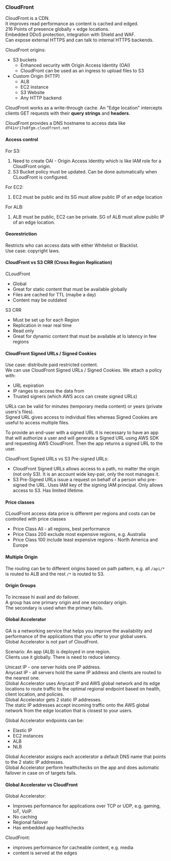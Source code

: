 ### CloudFront

CloudFront is a CDN.\
It improves read performance as content is cached and edged.\
216 Points of presence globally = edge locations.\
Embedded DDoS protection, integration with Shield and WAF.\
Can expose external HTTPS and can talk to internal HTTPS backends.

CloudFront origins:
* S3 buckets
  * Enhanced security with Origin Access Identity (OAI)
  * CloudFront can be used as an ingress to upload files to S3
* Custom Origin (HTTP)
  * ALB
  * EC2 instance
  * S3 Website
  * Any HTTP backend

CloudFront works as a write-through cache. An "Edge location" intercepts clients GET requests with their **query strings** and **headers**.

CloudFront provides a DNS hostname to access data like `df41nr17o8fgm.cloudfront.net`

#### Access control
For S3:
1. Need to create OAI - Origin Access Identity which is like IAM role for a CloudFront origin.
2. S3 Bucket policy must be updated. Can be done automatically when CLoudFront is configured.

For EC2:
1. EC2 must be public and its SG must allow public IP of an edge location

For ALB:
1. ALB must be public, EC2 can be private. SG of ALB must allow public IP of an edge location.

#### Georestriction
Restricts who can access data with either Whitelist or Blacklist.\
Use case: copyright laws.

#### CloudFront vs S3 CRR (Cross Region Replication)
CLoudFront
* Global
* Great for static content that must be available globally
* Files are cached for TTL (maybe a day)
* Content may be outdated

S3 CRR
* Must be set up for each Region
* Replication in near real time
* Read only
* Great for dynamic content that must be available at lo latency in few regions

#### CloudFront Signed URLs / Signed Cookies
Use case: distribute paid restricted content.\
We can use CloudFront Signed URLs / Signed Cookies. We attach a policy with:
* URL expiration
* IP ranges to access the data from
* Trusted signers (which AWS accs can create signed URLs)

URLs can be valid for minutes (temporary media content) or years (private users's files).\
Signed URL gives access to individual files whereas Signed Cookies are useful to access multiple files.

To provide an end-user with a signed URL it is necessary to have an app that will authorize a user and will generate a Signed URL using AWS SDK and requesting AWS CloudFront. Then the app returns a signed URL to the user.

CloudFront Signed URLs vs S3 Pre-signed URLs:
* CloudFront Signed URLs allows access to a path, no matter the origin (not only S3). It is an account wide key-pair, only the root manages it.
* S3 Pre-Signed URLs issue a request on behalf of a person who pre-signed the URL. Uses IAM key of the signing IAM principal. Only allows access to S3. Has limited lifetime.

#### Price classes
CLoudFront access data price is different per regions and costs can be controlled with price classes
* Price Class All - all regions, best performance
* Price Class 200 exclude most expensive regions, e.g. Australia
* Price Class 100 include least expensive regions - North America and Europe

#### Multiple Origin
The routing can be to different origins based on path pattern, e.g. all `/api/*` is routed to ALB and the rest `/*` is routed to S3.

#### Origin Groups
To increase hi avail and do failover.\
A group has one primary origin and one secondary origin.\
The secondary is used when the primary fails.

#### Global Accelerator
GA is a networking service that helps you improve the availability and performance of the applications that you offer to your global users.\
Global Accelerator is not part of CloudFront.

Scenario:
An app (ALB) is deployed in one region.\
Clients use it globally. There is need to reduce latency.

Unicast IP - one server holds one IP address.\
Anycast IP - all servers hold the same IP address and clients are routed to the nearest one.\
Global Accelerator uses Anycast IP and AWS global network and its edge locations to route traffic to the optimal regional endpoint based on health, client location, and policies.\
Global Accelerator gets 2 static IP addresses.\
The static IP addresses accept incoming traffic onto the AWS global network from the edge location that is closest to your users.

Global Accelerator endpoints can be:
* Elastic IP
* EC2 instances
* ALB
* NLB

Global Accelerator assigns each accelerator a default DNS name that points to the 2 static IP addresses.\
Global Accelerator perform healthchecks on the app and does automatic failover in case on of targets fails.

#### Global Accelerator vs CloudFront
Global Accelerator:
* Improves performance for applications over TCP or UDP, e.g. gaming, IoT, VoIP.
* No caching
* Regional failover
* Has embedded app healthchecks

CloudFront:
* improves performance for cacheable content, e.g. media
* content is served at the edges
